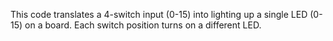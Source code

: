 This code translates a 4-switch input (0-15) into lighting up a single LED (0-15) on a board. Each switch position turns on a different LED. 